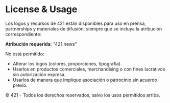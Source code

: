 # License & Usage

Los logos y recursos de 421 están disponibles para uso en prensa, partnerships y materiales de difusión, siempre que se incluya la atribución correspondiente:

**Atribución requerida:** "421.news"

No está permitido:
- Alterar los logos (colores, proporciones, tipografía).
- Usarlos en productos comerciales, merchandising o con fines lucrativos sin autorización expresa.
- Usarlos de manera que implique asociación o patrocinio sin acuerdo previo.

© 421 – Todos los derechos reservados, salvo los usos permitidos arriba.
